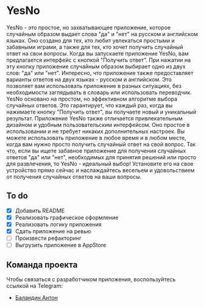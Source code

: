 # YesNo
YesNo - это простое, но захватывающее приложение, которое случайным образом выдает слова "да" и "нет" на русском и английском языках. Оно создано для тех, кто любит увлекаться простыми и забавными играми, а также для тех, кто хочет получить случайный ответ на свои вопросы.
Когда вы запускаете приложение YesNo, вам предлагается интерфейс с кнопкой "Получить ответ". При нажатии на эту кнопку приложение случайным образом выбирает одно из двух слов: "да" или "нет". Интересно, что приложение также предоставляет варианты ответов на двух языках - русском и английском. Это позволяет вам использовать приложение в разных ситуациях, без необходимости заглядывать в словарь или использовать переводчик.
YesNo основано на простом, но эффективном алгоритме выбора случайных ответов. Это гарантирует, что каждый раз, когда вы нажимаете кнопку "Получить ответ", вы получаете новый и уникальный результат.
Приложение YesNo также отличается привлекательным дизайном и удобным пользовательским интерфейсом. Оно простое в использовании и не требует никаких дополнительных настроек. Вы можете использовать приложение в любое время и в любом месте, когда вам нужно просто получить случайный ответ на свой вопрос.
Так что, если вы ищете забавное приложение для получения случайных ответов "да" или "нет", необходимых для принятия решений или просто для развлечения, то YesNo - идеальный выбор! Установите его на свое устройство прямо сейчас и наслаждайтесь весельем и удовольствием от получения случайных ответов на ваши вопросы.
## To do
- [x] Добавить README
- [x] Реализовать графическое оформление
- [x] Реализовать логику приложения
- [x] Сдать приложение на ревью
- [ ] Произвести рефакторинг
- [ ] Выгрузить приложение в AppStore

## Команда проекта
Чтобы связаться с разработчиком приложения, воспользуйтесь ссылкой на Telegram:

- [Баландин Антон](https://t.me/+375336886070)
